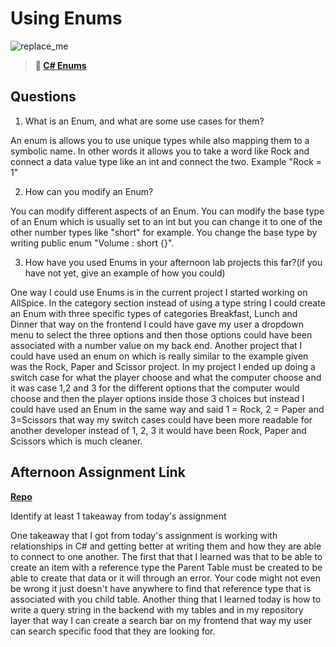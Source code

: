 # Using Enums

![replace_me](https://codeworks.blob.core.windows.net/public/assets/img/illustrations/placeholder.svg)

> **📖 [C# Enums](https://codeworksacademy.com/fs-student-guide/resources/wk10/03-Enums)**

## Questions

1. What is an Enum, and what are some use cases for them?

An enum is allows you to use unique types while also mapping them to a symbolic name. In other words it allows you to take a word like Rock and connect a data value type like an int and connect the two. Example "Rock = 1"

2. How can you modify an Enum?

You can modify different aspects of an Enum. You can modify the base type of an Enum which is usually set to an int but you can change it to one of the other number types like "short" for example. You change the base type by writing public enum "Volume : short {}".

3. How have you used Enums in your afternoon lab projects this far?(if you have not yet, give an example of how you could)

One way I could use Enums is in the current project I started working on AllSpice. In the category section instead of using a type string I could create an Enum with three specific types of categories Breakfast, Lunch and Dinner that way on the frontend I could have gave my user a dropdown menu to select the three options and then those options could have been associated with a number value on my back end. Another project that I could have used an enum on which is really similar to the example given was the Rock, Paper and Scissor project. In my project I ended up doing a switch case for what the player choose and what the computer choose and it was case 1,2 and 3 for the different options that the computer would choose and then the player options inside those 3 choices but instead I could have used an Enum in the same way and said 1 = Rock, 2 = Paper and 3=Scissors that way my switch cases could have been more readable for another developer instead of 1, 2, 3 it would have been Rock, Paper and Scissors which is much cleaner.



## Afternoon Assignment Link

**[Repo](https://github.com/TylerRice27/AllSpice)**

Identify at least 1 takeaway from today's assignment

One takeaway that I got from today's assignment is working with relationships in C# and getting better at writing them and how they are able to connect to one another. The first that that I learned was that to be able to create an item with a reference type the Parent Table must be created to be able to create that data or it will through an error. Your code might not even be wrong it just doesn't have anywhere to find that reference type that is associated with you child table. Another thing that I learned today is how to write a query string in the backend with my tables and in my repository layer that way I can create a search bar on my frontend that way my user can search specific food that they are looking for.
